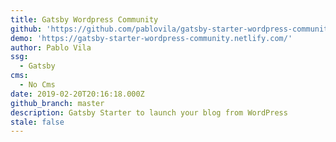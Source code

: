 ```yaml
---
title: Gatsby Wordpress Community
github: 'https://github.com/pablovila/gatsby-starter-wordpress-community'
demo: 'https://gatsby-starter-wordpress-community.netlify.com/'
author: Pablo Vila
ssg:
  - Gatsby
cms:
  - No Cms
date: 2019-02-20T20:16:18.000Z
github_branch: master
description: Gatsby Starter to launch your blog from WordPress
stale: false
---
```

